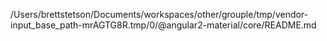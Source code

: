 /Users/brettstetson/Documents/workspaces/other/grouple/tmp/vendor-input_base_path-mrAGTG8R.tmp/0/@angular2-material/core/README.md